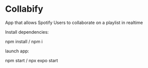 # Collabify
App that allows Spotify Users to collaborate on a playlist in realtime

Install dependencies:

npm install / npm i

launch app:

npm start / npx expo start
